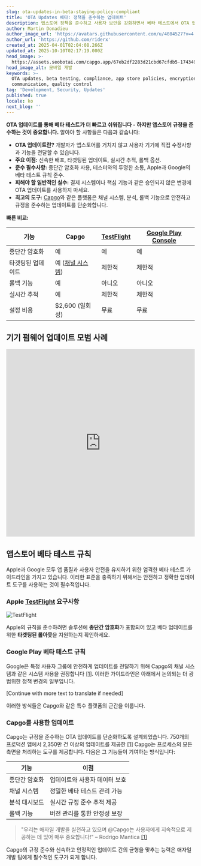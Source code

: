 ```yaml
---
slug: ota-updates-in-beta-staying-policy-compliant
title: 'OTA Updates 베타: 정책을 준수하는 업데이트'
description: 앱스토어 정책을 준수하고 사용자 보안을 강화하면서 베타 테스트에서 OTA 업데이트를 효과적으로 관리하는 방법을 알아보세요.
author: Martin Donadieu
author_image_url: 'https://avatars.githubusercontent.com/u/4084527?v=4'
author_url: 'https://github.com/riderx'
created_at: 2025-04-01T02:04:08.266Z
updated_at: 2025-10-10T02:17:19.000Z
head_image: >-
  https://assets.seobotai.com/capgo.app/67eb2df2283d21cbd67cfdb5-1743499666588.jpg
head_image_alt: 모바일 개발
keywords: >-
  OTA updates, beta testing, compliance, app store policies, encryption, user
  communication, quality control
tag: 'Development, Security, Updates'
published: true
locale: ko
next_blog: ''
---
```

**OTA 업데이트를 통해 베타 테스트가 더 빠르고 쉬워집니다 - 하지만 앱스토어 규정을 준수하는 것이 중요합니다.** 알아야 할 사항들은 다음과 같습니다:

-   **OTA 업데이트란?** 개발자가 앱스토어를 거치지 않고 사용자 기기에 직접 수정사항과 기능을 전달할 수 있습니다.
-   **주요 이점:** 신속한 배포, 타겟팅된 업데이트, 실시간 추적, 롤백 옵션.
-   **준수 필수사항:** 종단간 암호화 사용, 테스터와의 투명한 소통, Apple과 Google의 베타 테스트 규칙 준수.
-   **피해야 할 일반적인 실수:** 결제 시스템이나 핵심 기능과 같은 승인되지 않은 변경에 OTA 업데이트를 사용하지 마세요.
-   **최고의 도구:** [Capgo](https://capgo.app/)와 같은 플랫폼은 채널 시스템, 분석, 롤백 기능으로 안전하고 규정을 준수하는 업데이트를 단순화합니다.

**빠른 비교:**

| 기능 | Capgo | [TestFlight](https://developer.apple.com/testflight/) | [Google Play Console](https://developer.android.com/distribute/console) |
| --- | --- | --- | --- |
| 종단간 암호화 | 예 | 예 | 예 |
| 타겟팅된 업데이트 | 예 ([채널 시스템](https://capgo.app/docs/plugin/cloud-mode/channel-system/)) | 제한적 | 제한적 |
| 롤백 기능 | 예 | 아니오 | 아니오 |
| 실시간 추적 | 예 | 제한적 | 제한적 |
| 설정 비용 | $2,600 (일회성) | 무료 | 무료 |

## 기기 펌웨어 업데이트 모범 사례

<iframe src="https://www.youtube.com/embed/owPdKRQhMzk" aria-label="YouTube video player" frameborder="0" allow="accelerometer; autoplay; clipboard-write; encrypted-media; gyroscope; picture-in-picture; web-share" referrerpolicy="strict-origin-when-cross-origin" style="width: 100%; height: 500px;" allowfullscreen></iframe>

## 앱스토어 베타 테스트 규칙

Apple과 Google 모두 앱 품질과 사용자 안전을 유지하기 위한 엄격한 베타 테스트 가이드라인을 가지고 있습니다. 이러한 표준을 충족하기 위해서는 안전하고 정확한 업데이트 도구를 사용하는 것이 필수적입니다.

### Apple [TestFlight](https://developer.apple.com/testflight/) 요구사항

![TestFlight](https://assets.seobotai.com/capgo.app/67eb2df2283d21cbd67cfdb5/4da4b0faec79804f5d08d001d9926818.jpg)

Apple의 규칙을 준수하려면 솔루션에 **종단간 암호화**가 포함되어 있고 베타 업데이트를 위한 **타겟팅된 롤아웃**을 지원하는지 확인하세요.

### Google Play 베타 테스트 규칙

Google은 특정 사용자 그룹에 안전하게 업데이트를 전달하기 위해 Capgo의 채널 시스템과 같은 시스템 사용을 권장합니다 [\[1\]](https://capgo.app/). 이러한 가이드라인은 아래에서 논의되는 더 광범위한 정책 변경의 일부입니다.

[Continue with more text to translate if needed]

이러한 방식들은 Capgo와 같은 특수 플랫폼의 근간을 이룹니다.

### Capgo를 사용한 업데이트

Capgo는 규정을 준수하는 OTA 업데이트를 단순화하도록 설계되었습니다. 750개의 프로덕션 앱에서 2,350만 건 이상의 업데이트를 제공한 [\[1\]](https://capgo.app/) Capgo는 프로세스의 모든 측면을 처리하는 도구를 제공합니다. 다음은 그 기능들이 기여하는 방식입니다:

| 기능 | 이점 |
| --- | --- |
| 종단간 암호화 | 업데이트와 사용자 데이터 보호 |
| 채널 시스템 | 정밀한 베타 테스트 관리 가능 |
| 분석 대시보드 | 실시간 규정 준수 추적 제공 |
| 롤백 기능 | 버전 관리를 통한 안정성 보장 |

> "우리는 애자일 개발을 실천하고 있으며 @Capgo는 사용자에게 지속적으로 제공하는 데 있어 매우 중요합니다!" – Rodrigo Mantica [\[1\]](https://capgo.app/)

Capgo의 규정 준수와 신속하고 안정적인 업데이트 간의 균형을 맞추는 능력은 애자일 개발 팀에게 필수적인 도구가 되게 합니다.
